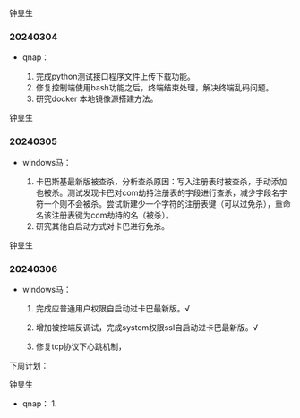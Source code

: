 钟昱生

### 20240304

* qnap：

  1. 完成python测试接口程序文件上传下载功能。
  2. 修复控制端使用bash功能之后，终端结束处理，解决终端乱码问题。
  3. 研究docker 本地镜像源搭建方法。


钟昱生

### 20240305

* windows马：

  1. 卡巴斯基最新版被查杀，分析查杀原因：写入注册表时被查杀，手动添加也被杀。测试发现卡巴对com劫持注册表的字段进行查杀，减少字段名字符一个则不会被杀。尝试新建少一个字符的注册表键（可以过免杀），重命名该注册表键为com劫持的名（被杀）。
  2. 研究其他自启动方式对卡巴进行免杀。


钟昱生

### 20240306

* windows马：

  1. 完成应普通用户权限自启动过卡巴最新版。√

  2. 增加被控端反调试，完成system权限ssl自启动过卡巴最新版。√

  3. 修复tcp协议下心跳机制，

     

下周计划：

钟昱生

* qnap：
  1. 